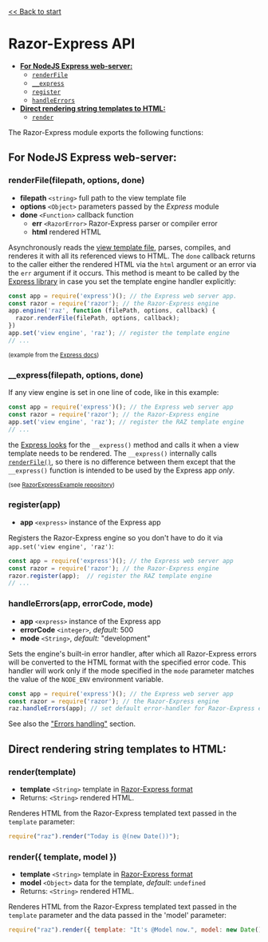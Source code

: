 [<< Back to start](../README.md)

# Razor-Express API

- [**For NodeJS Express web-server:**](#for-express)
  - [`renderFile`](#renderFile)
  - [`__express`](#__express)
  - [`register`](#register)
  - [`handleErrors`](#handleErrors)
- [**Direct rendering string templates to HTML:**](#direct-rendering)
  - [`render`](#render)

The Razor-Express module exports the following functions:

<a name="for-express"></a>
## For NodeJS Express web-server:

<a name="renderFile"></a>
### renderFile(filepath, options, done)
* **filepath** `<string>` full path to the view template file
* **options** `<Object>` parameters passed by the *Express* module
* **done** `<Function>` callback function
  * **err** `<RazorError>` Razor-Express parser or compiler error
  * **html** <string> rendered HTML

Asynchronously reads the [view template file](overview.md#views-and-view-template-engine), parses, compiles, and renderes it with all its referenced views to HTML. The `done` callback returns to the caller either the rendered HTML via the `html` argument or an error via the `err` argument if it occurs. 
This method is meant to be called by the [Express library](https://expressjs.com/) in case you set the template engine handler explicitly: 

```JavaScript
const app = require('express')(); // the Express web server app.
const razor = require('razor'); // the Razor-Express engine 
app.engine('raz', function (filePath, options, callback) {
  razor.renderFile(filePath, options, callback);
})
app.set('view engine', 'raz'); // register the template engine
// ...
```
<sup>(example from the [Express docs](https://expressjs.com/en/advanced/developing-template-engines.html))</sup>

<a name="__express"></a>
### __express(filepath, options, done)

If any view engine is set in one line of code, like in this example:
```JavaScript
const app = require('express')(); // the Express web server app
const razor = require('razor'); // the Razor-Express engine 
app.set('view engine', 'raz'); // register the RAZ template engine
// ...
```
the [Express looks](https://expressjs.com/en/guide/using-template-engines.html) for the `__express()` method and calls it when a view template needs to be rendered. The `__express()` internally calls [`renderFile()`](#renderFile), so there is no difference between them except that the `__express()` function is intended to be used by the Express app *only*.

<sup>(see [RazorExpressExample repository](https://github.com/DevelAx/RazorExpressExample))</sup>

<a name="register"></a>
### register(app)
* **app** `<express>` instance of the Express app

Registers the Razor-Express engine so you don't have to do it via `app.set('view engine', 'raz')`:
```JavaScript
const app = require('express')(); // the Express web server app
const razor = require('razor'); // the Razor-Express engine 
razor.register(app);  // register the RAZ template engine
// ...
```

<a name="handleErrors"></a>
### handleErrors(app, errorCode, mode)
* **app** `<express>` instance of the Express app
* **errorCode** `<integer>`, *default:* 500
* **mode** `<String>`, *default:* "development"

Sets the engine's built-in error handler, after which all Razor-Express errors will be converted to the HTML format with the specified error code. This handler will work only if the mode specified in the `mode` parameter matches the value of the `NODE_ENV` environment variable. 
```js
const app = require('express')(); // the Express web server app
const razor = require('razor'); // the Razor-Express engine 
raz.handleErrors(app); // set default error-handler for Razor-Express errors
```
See also the ["Errors handling"](Debugging.md#errors-handling) section.

<a name="#direct-rendering"></a>
## Direct rendering string templates to HTML:

<a name="render"></a>
### render(template)
* **template** `<String>` template in [Razor-Express format](syntax.md)
* Returns: `<String>` rendered HTML.

Renderes HTML from the Razor-Express templated text passed in the `template` parameter:
```js
require("raz").render("Today is @(new Date())");
```

### render({ template, model })
* **template** `<String>` template in [Razor-Express format](syntax.md)
* **model** `<Object>` data for the template, *default*: `undefined`
* Returns: `<String>` rendered HTML.

Renderes HTML from the Razor-Express templated text passed in the `template` parameter and the data passed in the 'model' parameter:
```js
require("raz").render({ template: "It's @Model now.", model: new Date().getFullYear() });
```
